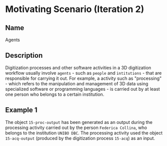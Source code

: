 # Motivating Scenario (Iteration 2)
## Name
Agents
## Description
Digitization processes and other software activities in a 3D digitization workflow usually involve `agents` - such as `people` and `intitutions` - that are responsible for carrying it out. For example, a activity such as "processing" - which refers to the manipulation and management of 3D data using specialized software or programming languages - is carried out by at least one person who belongs to a certain institution.

## Example 1
The object `15-proc-output` has been generated as an output during the processing activity carried out by the person `Federica Collina`, who belongs to the institution `UNIBO DBC`. The processing activity used the object `15-acq-output` (produced by the digitization process `15-acq`) as an input.